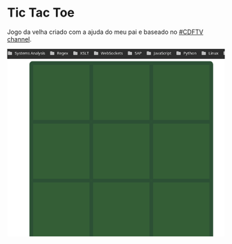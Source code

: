 # Tic Tac Toe

Jogo da velha criado com a ajuda do meu pai e baseado no [#CDFTV channel](https://www.youtube.com/codigofontetv).

![Tabuleiro renderizado pelo navegador](https://github.com/pedrotavanoferreira/jogo-da-velha/blob/master/img/tabuleiro.png)
